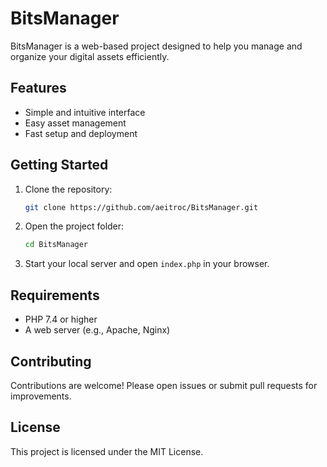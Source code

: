 # BitsManager

BitsManager is a web-based project designed to help you manage and organize your digital assets efficiently.

## Features
- Simple and intuitive interface
- Easy asset management
- Fast setup and deployment

## Getting Started
1. Clone the repository:
   ```bash
   git clone https://github.com/aeitroc/BitsManager.git
   ```
2. Open the project folder:
   ```bash
   cd BitsManager
   ```
3. Start your local server and open `index.php` in your browser.

## Requirements
- PHP 7.4 or higher
- A web server (e.g., Apache, Nginx)

## Contributing
Contributions are welcome! Please open issues or submit pull requests for improvements.

## License
This project is licensed under the MIT License.
